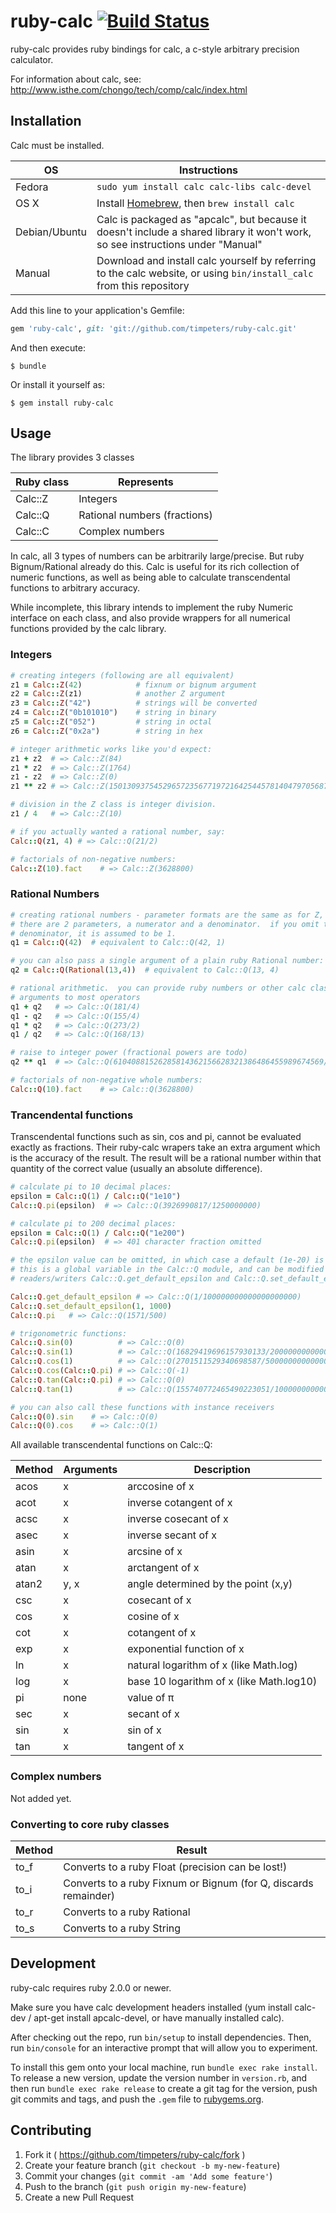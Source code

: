 # ruby-calc [![Build Status](https://travis-ci.org/timpeters/ruby-calc.svg?branch=master)](https://travis-ci.org/timpeters/ruby-calc)

ruby-calc provides ruby bindings for calc, a c-style arbitrary precision calculator.

For information about calc, see: http://www.isthe.com/chongo/tech/comp/calc/index.html

## Installation

Calc must be installed.

OS  | Instructions
--- | ------------
Fedora | `sudo yum install calc calc-libs calc-devel`
OS X | Install [Homebrew](http://brew.sh), then `brew install calc`
Debian/Ubuntu | Calc is packaged as "apcalc", but because it doesn't include a shared library it won't work, so see instructions under "Manual"
Manual | Download and install calc yourself by referring to the calc website, or using `bin/install_calc` from this repository

Add this line to your application's Gemfile:

```ruby
gem 'ruby-calc', git: 'git://github.com/timpeters/ruby-calc.git'
```

And then execute:

    $ bundle

Or install it yourself as:

    $ gem install ruby-calc

## Usage

The library provides 3 classes

Ruby class | Represents
---------- | ----------
Calc::Z    | Integers
Calc::Q    | Rational numbers (fractions)
Calc::C    | Complex numbers

In calc, all 3 types of numbers can be arbitrarily large/precise.  But ruby Bignum/Rational already do this.  Calc is useful for its rich collection of numeric functions, as well as being able to calculate transcendental functions to arbitrary accuracy.

While incomplete, this library intends to implement the ruby Numeric interface on each class, and also provide wrappers for all numerical functions provided by the calc library.

### Integers

```ruby
# creating integers (following are all equivalent)
z1 = Calc::Z(42)            # fixnum or bignum argument
z2 = Calc::Z(z1)            # another Z argument
z3 = Calc::Z("42")          # strings will be converted
z4 = Calc::Z("0b101010")    # string in binary
z5 = Calc::Z("052")         # string in octal
z6 = Calc::Z("0x2a")        # string in hex

# integer arithmetic works like you'd expect:
z1 + z2  # => Calc::Z(84)
z1 * z2  # => Calc::Z(1764)
z1 - z2  # => Calc::Z(0)
z1 ** z2 # => Calc::Z(150130937545296572356771972164254457814047970568738777235893533016064)

# division in the Z class is integer division.
z1 / 4   # => Calc::Z(10)

# if you actually wanted a rational number, say:
Calc::Q(z1, 4) # => Calc::Q(21/2)

# factorials of non-negative numbers:
Calc::Z(10).fact    # => Calc::Z(3628800)
```

### Rational Numbers

```ruby
# creating rational numbers - parameter formats are the same as for Z, except
# there are 2 parameters, a numerator and a denominator.  if you omit the
# denominator, it is assumed to be 1.
q1 = Calc::Q(42)  # equivalent to Calc::Q(42, 1)

# you can also pass a single argument of a plain ruby Rational number:
q2 = Calc::Q(Rational(13,4))  # equivalent to Calc::Q(13, 4)

# rational arithmetic.  you can provide ruby numbers or other calc classes as
# arguments to most operators
q1 + q2   # => Calc::Q(181/4)
q1 - q2   # => Calc::Q(155/4)
q1 * q2   # => Calc::Q(273/2)
q1 / q2   # => Calc::Q(168/13)

# raise to integer power (fractional powers are todo)
q2 ** q1  # => Calc::Q(61040881526285814362156628321386486455989674569/19342813113834066795298816)

# factorials of non-negative whole numbers:
Calc::Q(10).fact    # => Calc::Q(3628800)
```

### Trancendental functions

Transcendental functions such as sin, cos and pi, cannot be evaluated exactly as fractions.  Their ruby-calc wrapers take an extra argument which is the accuracy of the result.  The result will be a rational number within that quantity of the correct value (usually an absolute difference).

```ruby
# calculate pi to 10 decimal places:
epsilon = Calc::Q(1) / Calc::Q("1e10")
Calc::Q.pi(epsilon)  # => Calc::Q(3926990817/1250000000)

# calculate pi to 200 decimal places:
epsilon = Calc::Q(1) / Calc::Q("1e200")
Calc::Q.pi(epsilon)  # => 401 character fraction omitted

# the epsilon value can be omitted, in which case a default (1e-20) is used.
# this is a global variable in the Calc::Q module, and can be modified with
# readers/writers Calc::Q.get_default_epsilon and Calc::Q.set_default_epsilon(e)

Calc::Q.get_default_epsilon # => Calc::Q(1/100000000000000000000)
Calc::Q.set_default_epsilon(1, 1000)
Calc::Q.pi   # => Calc::Q(1571/500)

# trigonometric functions:
Calc::Q.sin(0)          # => Calc::Q(0)
Calc::Q.sin(1)          # => Calc::Q(16829419696157930133/20000000000000000000)
Calc::Q.cos(1)          # => Calc::Q(2701511529340698587/5000000000000000000)
Calc::Q.cos(Calc::Q.pi) # => Calc::Q(-1)
Calc::Q.tan(Calc::Q.pi) # => Calc::Q(0)
Calc::Q.tan(1)          # => Calc::Q(155740772465490223051/100000000000000000000)

# you can also call these functions with instance receivers
Calc::Q(0).sin    # => Calc::Q(0)
Calc::Q(0).cos    # => Calc::Q(1)
```

All available transcendental functions on Calc::Q:

Method | Arguments | Description
------ | --------- | -----------
acos   | x         | arccosine of x
acot   | x         | inverse cotangent of x
acsc   | x         | inverse cosecant of x
asec   | x         | inverse secant of x
asin   | x         | arcsine of x
atan   | x         | arctangent of x
atan2  | y, x      | angle determined by the point (x,y)
csc    | x         | cosecant of x
cos    | x         | cosine of x
cot    | x         | cotangent of x
exp    | x         | exponential function of x
ln     | x         | natural logarithm of x (like Math.log)
log    | x         | base 10 logarithm of x (like Math.log10)
pi     | none      | value of π
sec    | x         | secant of x
sin    | x         | sin of x
tan    | x         | tangent of x

### Complex numbers

Not added yet.

### Converting to core ruby classes

Method | Result
------ | ------
to_f   | Converts to a ruby Float (precision can be lost!)
to_i   | Converts to a ruby Fixnum or Bignum (for Q, discards remainder)
to_r   | Converts to a ruby Rational
to_s   | Converts to a ruby String

## Development

ruby-calc requires ruby 2.0.0 or newer.

Make sure you have calc development headers installed (yum install calc-dev / apt-get install apcalc-devel, or have manually installed calc).

After checking out the repo, run `bin/setup` to install dependencies. Then, run `bin/console` for an interactive prompt that will allow you to experiment.

To install this gem onto your local machine, run `bundle exec rake install`. To release a new version, update the version number in `version.rb`, and then run `bundle exec rake release` to create a git tag for the version, push git commits and tags, and push the `.gem` file to [rubygems.org](https://rubygems.org).

## Contributing

1. Fork it ( https://github.com/timpeters/ruby-calc/fork )
2. Create your feature branch (`git checkout -b my-new-feature`)
3. Commit your changes (`git commit -am 'Add some feature'`)
4. Push to the branch (`git push origin my-new-feature`)
5. Create a new Pull Request
